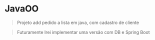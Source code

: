 # JavaOO

> Projeto add pedido a lista em java, com cadastro de cliente

> Futuramente Irei implementar uma versão com DB e Spring Boot
